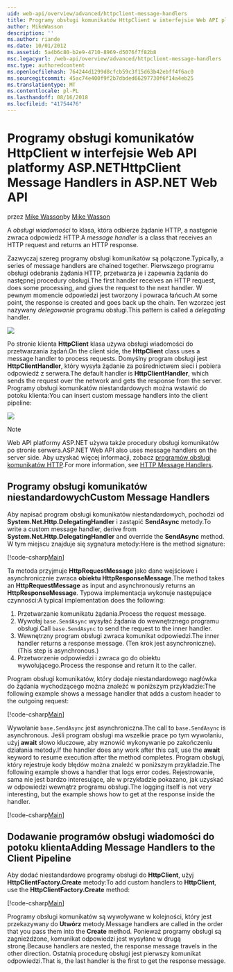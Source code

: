 ```yaml
---
uid: web-api/overview/advanced/httpclient-message-handlers
title: Programy obsługi komunikatów HttpClient w interfejsie Web API platformy ASP.NET | Dokumentacja firmy Microsoft
author: MikeWasson
description: ''
ms.author: riande
ms.date: 10/01/2012
ms.assetid: 5a4b6c80-b2e9-4710-8969-d5076f7f82b8
msc.legacyurl: /web-api/overview/advanced/httpclient-message-handlers
msc.type: authoredcontent
ms.openlocfilehash: 764244d1299d8cfcb59c3f15d63b42ebff4f6ac0
ms.sourcegitcommit: 45ac74e400f9f2b7dbded66297730f6f14a4eb25
ms.translationtype: MT
ms.contentlocale: pl-PL
ms.lasthandoff: 08/16/2018
ms.locfileid: "41754476"
---
```

<a name="httpclient-message-handlers-in-aspnet-web-api"></a><span data-ttu-id="e72a0-102">Programy obsługi komunikatów HttpClient w interfejsie Web API platformy ASP.NET</span><span class="sxs-lookup"><span data-stu-id="e72a0-102">HttpClient Message Handlers in ASP.NET Web API</span></span>
====================
<span data-ttu-id="e72a0-103">przez [Mike Wasson](https://github.com/MikeWasson)</span><span class="sxs-lookup"><span data-stu-id="e72a0-103">by [Mike Wasson](https://github.com/MikeWasson)</span></span>

<span data-ttu-id="e72a0-104">A *obsługi wiadomości* to klasa, która odbierze żądanie HTTP, a następnie zwraca odpowiedź HTTP.</span><span class="sxs-lookup"><span data-stu-id="e72a0-104">A *message handler* is a class that receives an HTTP request and returns an HTTP response.</span></span>

<span data-ttu-id="e72a0-105">Zazwyczaj szereg programy obsługi komunikatów są połączone.</span><span class="sxs-lookup"><span data-stu-id="e72a0-105">Typically, a series of message handlers are chained together.</span></span> <span data-ttu-id="e72a0-106">Pierwszego programu obsługi odebrania żądania HTTP, przetwarza je i zapewnia żądania do następnej procedury obsługi.</span><span class="sxs-lookup"><span data-stu-id="e72a0-106">The first handler receives an HTTP request, does some processing, and gives the request to the next handler.</span></span> <span data-ttu-id="e72a0-107">W pewnym momencie odpowiedzi jest tworzony i powraca łańcuch.</span><span class="sxs-lookup"><span data-stu-id="e72a0-107">At some point, the response is created and goes back up the chain.</span></span> <span data-ttu-id="e72a0-108">Ten wzorzec jest nazywany *delegowanie* programu obsługi.</span><span class="sxs-lookup"><span data-stu-id="e72a0-108">This pattern is called a *delegating* handler.</span></span>

![](httpclient-message-handlers/_static/image1.png)

<span data-ttu-id="e72a0-109">Po stronie klienta **HttpClient** klasa używa obsługi wiadomości do przetwarzania żądań.</span><span class="sxs-lookup"><span data-stu-id="e72a0-109">On the client side, the **HttpClient** class uses a message handler to process requests.</span></span> <span data-ttu-id="e72a0-110">Domyślny program obsługi jest **HttpClientHandler**, który wysyła żądanie za pośrednictwem sieci i pobiera odpowiedź z serwera.</span><span class="sxs-lookup"><span data-stu-id="e72a0-110">The default handler is **HttpClientHandler**, which sends the request over the network and gets the response from the server.</span></span> <span data-ttu-id="e72a0-111">Programy obsługi komunikatów niestandardowych można wstawić do potoku klienta:</span><span class="sxs-lookup"><span data-stu-id="e72a0-111">You can insert custom message handlers into the client pipeline:</span></span>

![](httpclient-message-handlers/_static/image2.png)

> [!NOTE]
> <span data-ttu-id="e72a0-112">Web API platformy ASP.NET używa także procedury obsługi komunikatów po stronie serwera.</span><span class="sxs-lookup"><span data-stu-id="e72a0-112">ASP.NET Web API also uses message handlers on the server side.</span></span> <span data-ttu-id="e72a0-113">Aby uzyskać więcej informacji, zobacz [programów obsługi komunikatów HTTP](http-message-handlers.md).</span><span class="sxs-lookup"><span data-stu-id="e72a0-113">For more information, see [HTTP Message Handlers](http-message-handlers.md).</span></span>


## <a name="custom-message-handlers"></a><span data-ttu-id="e72a0-114">Programy obsługi komunikatów niestandardowych</span><span class="sxs-lookup"><span data-stu-id="e72a0-114">Custom Message Handlers</span></span>

<span data-ttu-id="e72a0-115">Aby napisać program obsługi komunikatów niestandardowych, pochodzi od **System.Net.Http.DelegatingHandler** i zastąpić **SendAsync** metody.</span><span class="sxs-lookup"><span data-stu-id="e72a0-115">To write a custom message handler, derive from **System.Net.Http.DelegatingHandler** and override the **SendAsync** method.</span></span> <span data-ttu-id="e72a0-116">W tym miejscu znajduje się sygnatura metody:</span><span class="sxs-lookup"><span data-stu-id="e72a0-116">Here is the method signature:</span></span>

[!code-csharp[Main](httpclient-message-handlers/samples/sample1.cs)]

<span data-ttu-id="e72a0-117">Ta metoda przyjmuje **HttpRequestMessage** jako dane wejściowe i asynchronicznie zwraca **obiektu HttpResponseMessage**.</span><span class="sxs-lookup"><span data-stu-id="e72a0-117">The method takes an **HttpRequestMessage** as input and asynchronously returns an **HttpResponseMessage**.</span></span> <span data-ttu-id="e72a0-118">Typowa implementacja wykonuje następujące czynności:</span><span class="sxs-lookup"><span data-stu-id="e72a0-118">A typical implementation does the following:</span></span>

1. <span data-ttu-id="e72a0-119">Przetwarzanie komunikatu żądania.</span><span class="sxs-lookup"><span data-stu-id="e72a0-119">Process the request message.</span></span>
2. <span data-ttu-id="e72a0-120">Wywołaj `base.SendAsync` wysyłać żądania do wewnętrznego programu obsługi.</span><span class="sxs-lookup"><span data-stu-id="e72a0-120">Call `base.SendAsync` to send the request to the inner handler.</span></span>
3. <span data-ttu-id="e72a0-121">Wewnętrzny program obsługi zwraca komunikat odpowiedzi.</span><span class="sxs-lookup"><span data-stu-id="e72a0-121">The inner handler returns a response message.</span></span> <span data-ttu-id="e72a0-122">(Ten krok jest asynchroniczne).</span><span class="sxs-lookup"><span data-stu-id="e72a0-122">(This step is asynchronous.)</span></span>
4. <span data-ttu-id="e72a0-123">Przetworzenie odpowiedzi i zwraca go do obiektu wywołującego.</span><span class="sxs-lookup"><span data-stu-id="e72a0-123">Process the response and return it to the caller.</span></span>

<span data-ttu-id="e72a0-124">Program obsługi komunikatów, który dodaje niestandardowego nagłówka do żądania wychodzącego można znaleźć w poniższym przykładzie:</span><span class="sxs-lookup"><span data-stu-id="e72a0-124">The following example shows a message handler that adds a custom header to the outgoing request:</span></span>

[!code-csharp[Main](httpclient-message-handlers/samples/sample2.cs)]

<span data-ttu-id="e72a0-125">Wywołanie `base.SendAsync` jest asynchroniczna.</span><span class="sxs-lookup"><span data-stu-id="e72a0-125">The call to `base.SendAsync` is asynchronous.</span></span> <span data-ttu-id="e72a0-126">Jeśli program obsługi ma wszelkie prace po tym wywołaniu, użyj **await** słowo kluczowe, aby wznowić wykonywanie po zakończeniu działania metody.</span><span class="sxs-lookup"><span data-stu-id="e72a0-126">If the handler does any work after this call, use the **await** keyword to resume execution after the method completes.</span></span> <span data-ttu-id="e72a0-127">Program obsługi, który rejestruje kody błędów można znaleźć w poniższym przykładzie.</span><span class="sxs-lookup"><span data-stu-id="e72a0-127">The following example shows a handler that logs error codes.</span></span> <span data-ttu-id="e72a0-128">Rejestrowanie, sama nie jest bardzo interesujące, ale w przykładzie pokazano, jak uzyskać w odpowiedzi wewnątrz programu obsługi.</span><span class="sxs-lookup"><span data-stu-id="e72a0-128">The logging itself is not very interesting, but the example shows how to get at the response inside the handler.</span></span>

[!code-csharp[Main](httpclient-message-handlers/samples/sample3.cs?highlight=10,13)]

## <a name="adding-message-handlers-to-the-client-pipeline"></a><span data-ttu-id="e72a0-129">Dodawanie programów obsługi wiadomości do potoku klienta</span><span class="sxs-lookup"><span data-stu-id="e72a0-129">Adding Message Handlers to the Client Pipeline</span></span>

<span data-ttu-id="e72a0-130">Aby dodać niestandardowe programy obsługi do **HttpClient**, użyj **HttpClientFactory.Create** metody:</span><span class="sxs-lookup"><span data-stu-id="e72a0-130">To add custom handlers to **HttpClient**, use the **HttpClientFactory.Create** method:</span></span>

[!code-csharp[Main](httpclient-message-handlers/samples/sample4.cs)]

<span data-ttu-id="e72a0-131">Programy obsługi komunikatów są wywoływane w kolejności, który jest przekazywany do **Utwórz** metody.</span><span class="sxs-lookup"><span data-stu-id="e72a0-131">Message handlers are called in the order that you pass them into the **Create** method.</span></span> <span data-ttu-id="e72a0-132">Ponieważ programy obsługi są zagnieżdżone, komunikat odpowiedzi jest wysyłane w drugą stronę.</span><span class="sxs-lookup"><span data-stu-id="e72a0-132">Because handlers are nested, the response message travels in the other direction.</span></span> <span data-ttu-id="e72a0-133">Ostatnią procedurę obsługi jest pierwszy komunikat odpowiedzi.</span><span class="sxs-lookup"><span data-stu-id="e72a0-133">That is, the last handler is the first to get the response message.</span></span>
